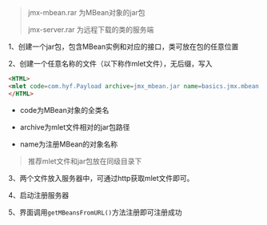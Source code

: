 
> jmx-mbean.rar 为MBean对象的jar包
>
> jmx-server.rar 为远程下载的类的服务端


1、创建一个jar包，包含MBean实例和对应的接口，类可放在包的任意位置

2、创建一个任意名称的文件（以下称作mlet文件），无后缀，写入

```html
<HTML>
<mlet code=com.hyf.Payload archive=jmx_mbean.jar name=basics.jmx.mbean.remote:name=Payload></mlet>
</HTML>
```

- code为MBean对象的全类名

- archive为mlet文件相对的jar包路径

- name为注册MBean的对象名称

> 推荐mlet文件和jar包放在同级目录下

3、两个文件放入服务器中，可通过http获取mlet文件即可。

4、启动注册服务器

5、界面调用`getMBeansFromURL()`方法注册即可注册成功
